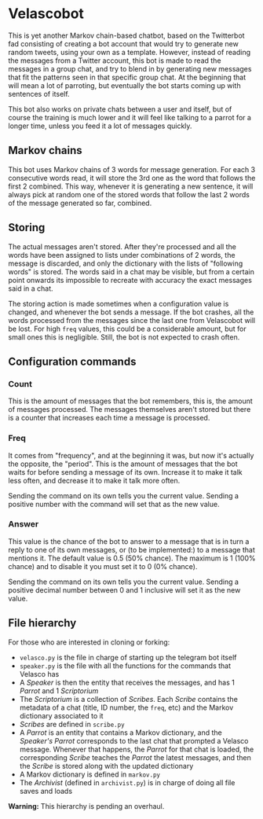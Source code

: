 # Velascobot

This is yet another Markov chain-based chatbot, based on the Twitterbot fad consisting of creating a bot account that would try to generate new random tweets, using your own as a template. However, instead of reading the messages from a Twitter account, this bot is made to read the messages in a group chat, and try to blend in by generating new messages that fit the patterns seen in that specific group chat. At the beginning that will mean a lot of parroting, but eventually the bot starts coming up with sentences of itself.

This bot also works on private chats between a user and itself, but of course the training is much lower and it will feel like talking to a parrot for a longer time, unless you feed it a lot of messages quickly.

## Markov chains

This bot uses Markov chains of 3 words for message generation. For each 3 consecutive words read, it will store the 3rd one as the word that follows the first 2 combined. This way, whenever it is generating a new sentence, it will always pick at random one of the stored words that follow the last 2 words of the message generated so far, combined.

## Storing

The actual messages aren't stored. After they're processed and all the words have been assigned to lists under combinations of 2 words, the message is discarded, and only the dictionary with the lists of "following words" is stored. The words said in a chat may be visible, but from a certain point onwards its impossible to recreate with accuracy the exact messages said in a chat.

The storing action is made sometimes when a configuration value is changed, and whenever the bot sends a message. If the bot crashes, all the words processed from the messages since the last one from Velascobot will be lost. For high `freq` values, this could be a considerable amount, but for small ones this is negligible. Still, the bot is not expected to crash often.

## Configuration commands

### Count

This is the amount of messages that the bot remembers, this is, the amount of messages processed. The messages themselves aren't stored but there is a counter that increases each time a message is processed.

### Freq

It comes from "frequency", and at the beginning it was, but now it's actually the opposite, the "period". This is the amount of messages that the bot waits for before sending a message of its own. Increase it to make it talk less often, and decrease it to make it talk more often.

Sending the command on its own tells you the current value. Sending a positive number with the command will set that as the new value.

### Answer

This value is the chance of the bot to answer to a message that is in turn a reply to one of its own messages, or (to be implemented:) to a message that mentions it. The default value is 0.5 (50% chance). The maximum is 1 (100% chance) and to disable it you must set it to 0 (0% chance).

Sending the command on its own tells you the current value. Sending a positive decimal number between 0 and 1 inclusive will set it as the new value.

## File hierarchy

For those who are interested in cloning or forking:

- `velasco.py` is the file in charge of starting up the telegram bot itself
- `speaker.py` is the file with all the functions for the commands that Velasco has
- A _Speaker_ is then the entity that receives the messages, and has 1 _Parrot_ and 1 _Scriptorium_
- The _Scriptorium_ is a collection of _Scribes_. Each _Scribe_ contains the metadata of a chat (title, ID number, the `freq`, etc) and the Markov dictionary associated to it
- _Scribes_ are defined in `scribe.py`
- A _Parrot_ is an entity that contains a Markov dictionary, and the _Speaker's Parrot_ corresponds to the last chat that prompted a Velasco message. Whenever that happens, the _Parrot_ for that chat is loaded, the corresponding _Scribe_ teaches the _Parrot_ the latest messages, and then the _Scribe_ is stored along with the updated dictionary
- A Markov dictionary is defined in `markov.py`
- The _Archivist_ (defined in `archivist.py`) is in charge of doing all file saves and loads

**Warning:** This hierarchy is pending an overhaul.
